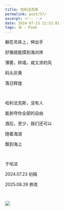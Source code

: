```yaml
---
title: 哈利法克斯
permalink: post/57/
excerpt: <!-- -->
date: 2024-07-23 22:52:01
tags: 诗 - Poem
---
```


躺在吊床上，伸出手

好像就能摸到海对岸

薄雾，砖墙，咸又浓的风

码头灰黄

落日辉煌

<br>

哈利法克斯，没有人

能剥夺你全部的自由

酒后，至少，我们还可以

随着海浪

飘到海上

<br>

于哈法

2024.07.23 初稿

2025.08.28 修改

<br>

![](1.webp)